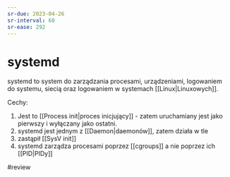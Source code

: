 ```yaml
---
sr-due: 2023-04-26
sr-interval: 60
sr-ease: 292
---
```


# systemd
systemd to system do zarządzania procesami, urządzeniami, logowaniem do systemu, siecią oraz logowaniem w systemach [[Linux|Linuxowych]]. 

Cechy:
1. Jest to [[Process init|proces inicjujący]] - zatem uruchamiany jest jako pierwszy i wyłączany jako ostatni. 
2. systemd jest jednym z [[Daemon|daemonów]], zatem działa w tle
3. zastąpił [[SysV init]]
4. systemd zarządza procesami poprzez [[cgroups]] a nie poprzez ich [[PID|PIDy]]

#review
